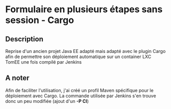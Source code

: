 # Formulaire en plusieurs étapes sans session - Cargo

## Description
Reprise d'un ancien projet Java EE adapté mais adapté avec le plugin Cargo afin de permettre son déploiement automatique sur un container LXC TomEE une fois compilé par Jenkins

## A noter
Afin de faciliter l'utilisation, j'ai créé un profil Maven spécifique pour le déploiement avec Cargo. 
La commande utilisée par Jenkins s'en trouve donc un peu modifiée (ajout d'un __-P CI__)